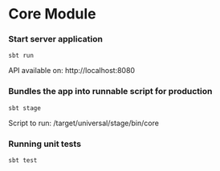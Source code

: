 # Core Module

### Start server application  
`sbt run`  

API available on: http://localhost:8080

### Bundles the app into runnable script for production  
`sbt stage`

Script to run: /target/universal/stage/bin/core

### Running unit tests
`sbt test`